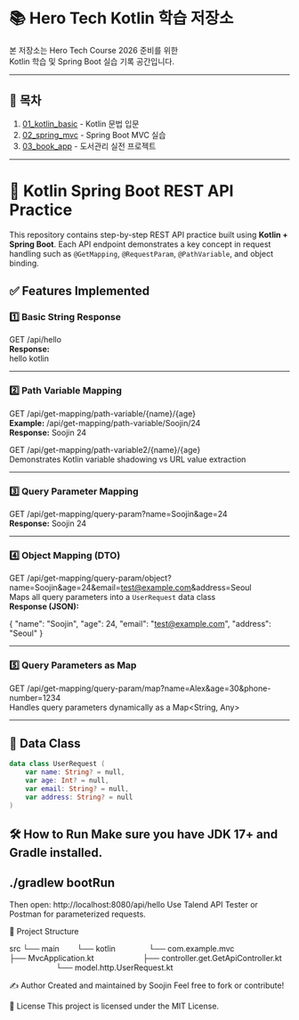 # 📚 Hero Tech Kotlin 학습 저장소

본 저장소는 Hero Tech Course 2026 준비를 위한  
Kotlin 학습 및 Spring Boot 실습 기록 공간입니다.

---

## 🔗 목차

1. [01_kotlin_basic](./01_kotlin_basic) - Kotlin 문법 입문
2. [02_spring_mvc](./02_spring_mvc) - Spring Boot MVC 실습
3. [03_book_app](./03_book_app) - 도서관리 실전 프로젝트

---

# 📘 Kotlin Spring Boot REST API Practice

This repository contains step-by-step REST API practice built using **Kotlin + Spring Boot**. Each API endpoint demonstrates a key concept in request handling such as `@GetMapping`, `@RequestParam`, `@PathVariable`, and object binding.

## ✅ Features Implemented

### 1️⃣ Basic String Response

GET /api/hello  
**Response:**  
hello kotlin

---

### 2️⃣ Path Variable Mapping

GET /api/get-mapping/path-variable/{name}/{age}  
**Example:** /api/get-mapping/path-variable/Soojin/24  
**Response:** Soojin 24

GET /api/get-mapping/path-variable2/{name}/{age}  
Demonstrates Kotlin variable shadowing vs URL value extraction

---

### 3️⃣ Query Parameter Mapping

GET /api/get-mapping/query-param?name=Soojin&age=24  
**Response:** Soojin 24

---

### 4️⃣ Object Mapping (DTO)

GET /api/get-mapping/query-param/object?name=Soojin&age=24&email=test@example.com&address=Seoul  
Maps all query parameters into a `UserRequest` data class  
**Response (JSON):**

{
  "name": "Soojin",
  "age": 24,
  "email": "test@example.com",
  "address": "Seoul"
}

---

### 5️⃣ Query Parameters as Map

GET /api/get-mapping/query-param/map?name=Alex&age=30&phone-number=1234  
Handles query parameters dynamically as a Map<String, Any>

---

## 🧾 Data Class

```kotlin
data class UserRequest (
    var name: String? = null,
    var age: Int? = null,
    var email: String? = null,
    var address: String? = null
)
```
🛠 How to Run
Make sure you have JDK 17+ and Gradle installed.
---
./gradlew bootRun
---
Then open:
http://localhost:8080/api/hello
Use Talend API Tester or Postman for parameterized requests.

📁 Project Structure

src
└── main
  └── kotlin
    └── com.example.mvc
      ├── MvcApplication.kt
      ├── controller.get.GetApiController.kt
      └── model.http.UserRequest.kt
      

✍️ Author
Created and maintained by Soojin
Feel free to fork or contribute!

📝 License
This project is licensed under the MIT License.
